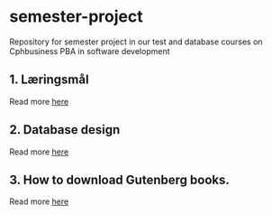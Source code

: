 # semester-project
Repository for semester project in our test and database courses on Cphbusiness PBA in software development

## 1. Læringsmål

Read more [here](https://github.com/hilleer/semester-project/wiki/L%C3%A6ringsm%C3%A5l)

## 2. Database design

Read more [here](https://github.com/hilleer/semester-project/wiki/Database-design)

## 3. How to download Gutenberg books. 

Read more [here](https://github.com/hilleer/semester-project/wiki/GUIDE:-How-to-Download-Gutenberg-Books)
